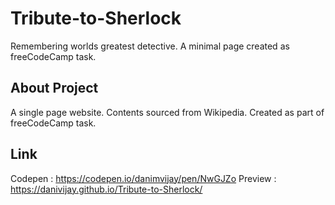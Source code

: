 # Tribute-to-Sherlock
Remembering worlds greatest detective. A minimal page created as freeCodeCamp task.

## About Project
A single page website. Contents sourced from Wikipedia. Created as part of freeCodeCamp task.

## Link
Codepen : https://codepen.io/danimvijay/pen/NwGJZo
Preview : https://danivijay.github.io/Tribute-to-Sherlock/
